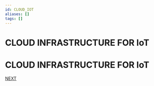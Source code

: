 ```yaml
---
id: CLOUD_IOT
aliases: []
tags: []
---
```


# CLOUD INFRASTRUCTURE FOR IoT
# CLOUD INFRASTRUCTURE FOR IoT

 [NEXT](mobile_systems/pages/wireless/WIRELESS_COMMUNICATION.md)
